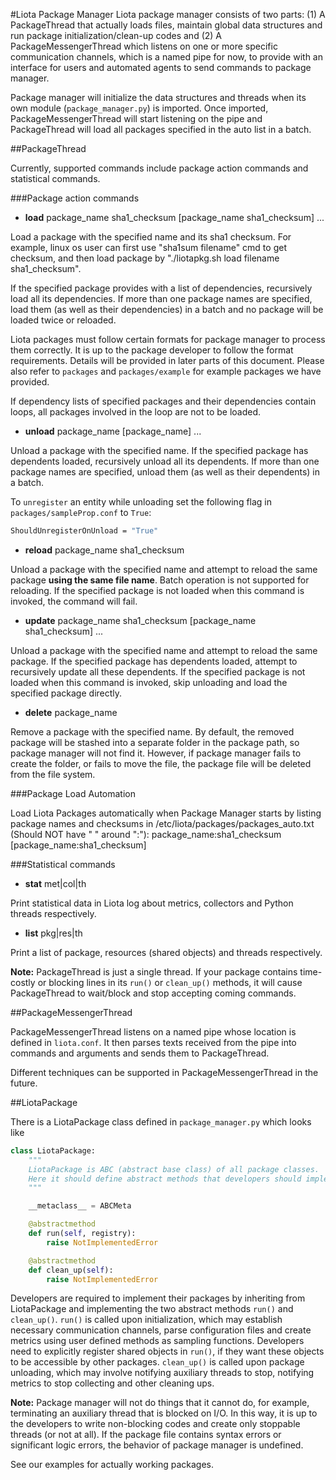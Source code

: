 #Liota Package Manager
Liota package manager consists of two parts: (1) A PackageThread that actually loads files, maintain global data structures and run package initialization/clean-up codes and (2) A PackageMessengerThread which listens on one or more specific communication channels, which is a named pipe for now, to provide with an interface for users and automated agents to send commands to package manager.

Package manager will initialize the data structures and threads when its own module (`package_manager.py`) is imported. Once imported, PackageMessengerThread will start listening on the pipe and PackageThread will load all packages specified in the auto list in a batch.

##PackageThread

Currently, supported commands include package action commands and statistical commands.

###Package action commands

* **load** package_name sha1_checksum [package_name sha1_checksum] ...

Load a package with the specified name and its sha1 checksum. For example, linux os user can first use "sha1sum filename" cmd to get checksum, and then load package by
"./liotapkg.sh load filename sha1_checksum".

If the specified package provides with a list of dependencies, recursively load all its dependencies. If more than one package names are specified, load them (as well as their dependencies) in a batch and no package will be loaded twice or reloaded.

Liota packages must follow certain formats for package manager to process them correctly. It is up to the package developer to follow the format requirements. Details will be provided in later parts of this document. Please also refer to `packages` and `packages/example` for example packages we have provided.

If dependency lists of specified packages and their dependencies contain loops, all packages involved in the loop are not to be loaded.

* **unload** package_name [package_name] ...

Unload a package with the specified name. If the specified package has dependents loaded, recursively unload all its dependents. If more than one package names are specified, unload them (as well as their dependents) in a batch.

To `unregister` an entity while unloading set the following flag in `packages/sampleProp.conf` to `True`:
```bash
ShouldUnregisterOnUnload = "True"
```

* **reload** package_name sha1_checksum

Unload a package with the specified name and attempt to reload the same package **using the same file name**. Batch operation is not supported for reloading. If the specified package is not loaded when this command is invoked, the command will fail.

* **update** package_name sha1_checksum [package_name sha1_checksum] ...

Unload a package with the specified name and attempt to reload the same package. If the specified package has dependents loaded, attempt to recursively update all these dependents. If the specified package is not loaded when this command is invoked, skip unloading and load the specified package directly.

* **delete** package_name

Remove a package with the specified name. By default, the removed package will be stashed into a separate folder in the package path, so package manager will not find it. However, if package manager fails to create the folder, or fails to move the file, the package file will be deleted from the file system.

###Package Load Automation

Load Liota Packages automatically when Package Manager starts by listing package names and checksums in /etc/liota/packages/packages_auto.txt (Should NOT have " " around ":"):
package_name:sha1_checksum
[package_name:sha1_checksum]

###Statistical commands

* **stat** met|col|th

Print statistical data in Liota log about metrics, collectors and Python threads respectively.

* **list** pkg|res|th

Print a list of package, resources (shared objects) and threads respectively.

**Note:** PackageThread is just a single thread. If your package contains time-costly or blocking lines in its `run()` or `clean_up()` methods, it will cause PackageThread to wait/block and stop accepting coming commands.

##PackageMessengerThread

PackageMessengerThread listens on a named pipe whose location is defined in `liota.conf`. It then parses texts received from the pipe into commands and arguments and sends them to PackageThread.

Different techniques can be supported in PackageMessengerThread in the future.

##LiotaPackage

There is a LiotaPackage class defined in `package_manager.py` which looks like
```python
class LiotaPackage:
    """
    LiotaPackage is ABC (abstract base class) of all package classes.
    Here it should define abstract methods that developers should implement.
    """

    __metaclass__ = ABCMeta

    @abstractmethod
    def run(self, registry):
        raise NotImplementedError

    @abstractmethod
    def clean_up(self):
        raise NotImplementedError
```

Developers are required to implement their packages by inheriting from LiotaPackage and implementing the two abstract methods `run()` and `clean_up()`. `run()` is called upon initialization, which may establish necessary communication channels, parse configuration files and create metrics using user defined methods as sampling functions. Developers need to explicitly register shared objects in `run()`, if they want these objects to be accessible by other packages. `clean_up()` is called upon package unloading, which may involve notifying auxiliary threads to stop, notifying metrics to stop collecting and other cleaning ups.

**Note:** Package manager will not do things that it cannot do, for example, terminating an auxiliary thread that is blocked on I/O. In this way, it is up to the developers to write non-blocking codes and create only stoppable threads (or not at all). If the package file contains syntax errors or significant logic errors, the behavior of package manager is undefined.

See our examples for actually working packages.
